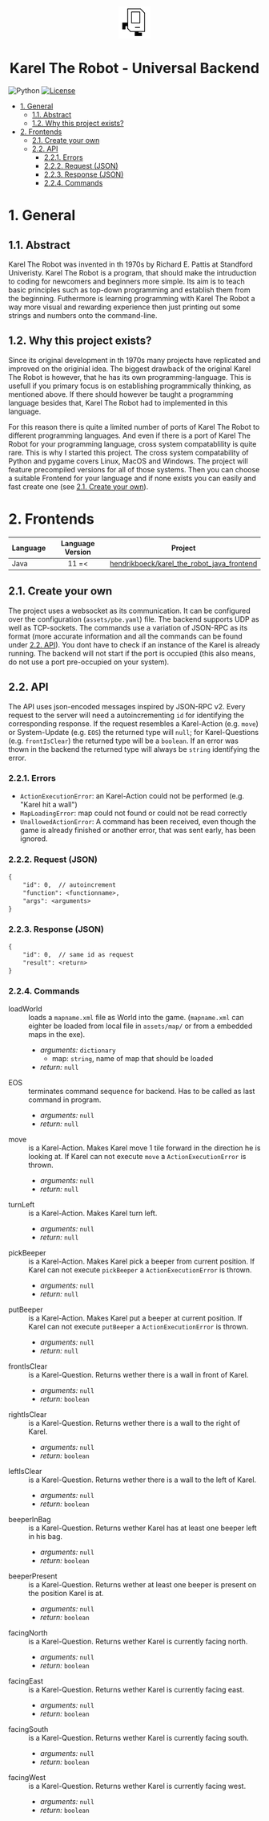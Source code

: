 <p align="center"><img width=64px src="assets/64x/karel.png"></p>
<h1 align="center">Karel The Robot - Universal Backend</h1>

![Python](https://img.shields.io/badge/python-v3.9+-blue.svg) [![License](https://img.shields.io/badge/license-GPL_v3.0-blue.svg)](https://opensource.org/licenses/GPL-3.0)

- [1. General](#1-general)
  - [1.1. Abstract](#11-abstract)
  - [1.2. Why this project exists?](#12-why-this-project-exists)
- [2. Frontends](#2-frontends)
  - [2.1. Create your own](#21-create-your-own)
  - [2.2. API](#22-api)
    - [2.2.1. Errors](#221-errors)
    - [2.2.2. Request (JSON)](#222-request-json)
    - [2.2.3. Response (JSON)](#223-response-json)
    - [2.2.4. Commands](#224-commands)

# 1. General

## 1.1. Abstract
Karel The Robot was invented in th 1970s by Richard E. Pattis at Standford Univeristy. Karel The Robot is a program, that should make the intruduction to coding for newcomers and beginners more simple. Its aim is to teach basic principles such as top-down programming and establish them from the beginning. Futhermore is learning programming with Karel The Robot a way more visual and rewarding experience then just printing out some strings and numbers onto the command-line.  

## 1.2. Why this project exists?
Since its original development in th 1970s many projects have replicated and improved on the originial idea. The biggest drawback of the original Karel The Robot is however, that he has its own programming-language. This is usefull if you primary focus is on establishing programmically thinking, as mentioned above. If there should however be taught a programming language besides that, Karel The Robot had to implemented in this language.

For this reason there is quite a limited number of ports of Karel The Robot to different programming languages. And even if there is a port of Karel The Robot for your programming language, cross system compatablility is quite rare. This is why I started this project. The cross system compatability of Python and pygame covers Linux, MacOS and Windows. The project will feature precompiled versions for all of those systems. Then you can choose a suitable Frontend for your language and if none exists you can easily and fast create one (see [2.1. Create your own](#21-create-your-own)).

# 2. Frontends
| Language | Language Version | Project |
| -------- |:----------------:| ------- |
| Java | 11 =< | [hendrikboeck/karel_the_robot_java_frontend](https://github.com/hendrikboeck/karel_the_robot_java_frontend) |

## 2.1. Create your own
The project uses a websocket as its communication. It can be configured over the configuration (`assets/pbe.yaml`) file. The backend supports UDP as well as TCP-sockets. The commands use a variation of JSON-RPC as its format (more accurate information and all the commands can be found under [2.2. API](#22-api)). You dont have to check if an instance of the Karel is already running. The backend will not start if the port is occupied (this also means, do not use a port pre-occupied on your system).

## 2.2. API
The API uses json-encoded messages inspired by JSON-RPC v2. Every request to the server will need a autoincrementing `id` for identifying the corresponding response. If the request resembles a Karel-Action (e.g. `move`) or System-Update (e.g. `EOS`) the returned type will `null`; for Karel-Questions (e.g. `frontIsClear`) the returned type will be a `boolean`. If an error was thown in the backend the returned type will always be `string` identifying the error.

### 2.2.1. Errors
- `ActionExecutionError`: an Karel-Action could not be performed (e.g. "Karel hit a wall")
- `MapLoadingError`: map could not found or could not be read correctly
- `UnallowedActionError`: A command has been received, even though the game is already finished or another error, that was sent early, has been ignored.

### 2.2.2. Request (JSON)
```
{
    "id": 0,  // autoincrement
    "function": <functionname>,
    "args": <arguments>  
}
```

### 2.2.3. Response (JSON)
```
{
    "id": 0,  // same id as request
    "result": <return>
}
```

### 2.2.4. Commands
<dl>
  <dt>loadWorld</dt>
  <dd>
    loads a <code>mapname.xml</code> file as World into the game. (<code>mapname.xml</code> can eighter be loaded from local file in <code>assets/map/</code> or from a embedded maps in the exe).
  <ul>
    <li><i>arguments:</i> <code>dictionary</code>
    <ul><li>map: <code>string</code>, name of map that should be loaded</li></ul></li> 
    <li><i>return:</i> <code>null</code></li> 
  </ul>
  </dd>

  <dt>EOS</dt>
  <dd>
    terminates command sequence for backend. Has to be called as last command in program.
  <ul>
    <li><i>arguments:</i> <code>null</code></li> 
    <li><i>return:</i> <code>null</code></li> 
  </ul>
  </dd>

  <dt>move</dt>
  <dd>
    is a Karel-Action. Makes Karel move 1 tile forward in the direction he is looking at. If Karel can not execute <code>move</code> a <code>ActionExecutionError</code> is thrown.
  <ul>
    <li><i>arguments:</i> <code>null</code></li> 
    <li><i>return:</i> <code>null</code></li> 
  </ul>
  </dd>

  <dt>turnLeft</dt>
  <dd>
    is a Karel-Action. Makes Karel turn left.
  <ul>
    <li><i>arguments:</i> <code>null</code></li> 
    <li><i>return:</i> <code>null</code></li> 
  </ul>
  </dd>

  <dt>pickBeeper</dt>
  <dd>
    is a Karel-Action. Makes Karel pick a beeper from current position. If Karel can not execute <code>pickBeeper</code> a <code>ActionExecutionError</code> is thrown.
  <ul>
    <li><i>arguments:</i> <code>null</code></li> 
    <li><i>return:</i> <code>null</code></li> 
  </ul>
  </dd>

  <dt>putBeeper</dt>
  <dd>
    is a Karel-Action. Makes Karel put a beeper at current position. If Karel can not execute <code>putBeeper</code> a <code>ActionExecutionError</code> is thrown.
  <ul>
    <li><i>arguments:</i> <code>null</code></li> 
    <li><i>return:</i> <code>null</code></li> 
  </ul>
  </dd>

  <dt>frontIsClear</dt>
  <dd>
    is a Karel-Question. Returns wether there is a wall in front of Karel.
  <ul>
    <li><i>arguments:</i> <code>null</code></li> 
    <li><i>return:</i> <code>boolean</code></li> 
  </ul>
  </dd>

  <dt>rightIsClear</dt>
  <dd>
    is a Karel-Question. Returns wether there is a wall to the right of Karel.
  <ul>
    <li><i>arguments:</i> <code>null</code></li> 
    <li><i>return:</i> <code>boolean</code></li> 
  </ul>
  </dd>

  <dt>leftIsClear</dt>
  <dd>
    is a Karel-Question. Returns wether there is a wall to the left of Karel.
  <ul>
    <li><i>arguments:</i> <code>null</code></li> 
    <li><i>return:</i> <code>boolean</code></li> 
  </ul>
  </dd>

  <dt>beeperInBag</dt>
  <dd>
    is a Karel-Question. Returns wether Karel has at least one beeper left in his bag.
  <ul>
    <li><i>arguments:</i> <code>null</code></li> 
    <li><i>return:</i> <code>boolean</code></li> 
  </ul>
  </dd>

  <dt>beeperPresent</dt>
  <dd>
    is a Karel-Question. Returns wether at least one beeper is present on the position Karel is at.
  <ul>
    <li><i>arguments:</i> <code>null</code></li> 
    <li><i>return:</i> <code>boolean</code></li> 
  </ul>
  </dd>

  <dt>facingNorth</dt>
  <dd>
    is a Karel-Question. Returns wether Karel is currently facing north.
  <ul>
    <li><i>arguments:</i> <code>null</code></li> 
    <li><i>return:</i> <code>boolean</code></li> 
  </ul>
  </dd>

  <dt>facingEast</dt>
  <dd>
    is a Karel-Question. Returns wether Karel is currently facing east.
  <ul>
    <li><i>arguments:</i> <code>null</code></li> 
    <li><i>return:</i> <code>boolean</code></li> 
  </ul>
  </dd>

  <dt>facingSouth</dt>
  <dd>
    is a Karel-Question. Returns wether Karel is currently facing south.
  <ul>
    <li><i>arguments:</i> <code>null</code></li> 
    <li><i>return:</i> <code>boolean</code></li> 
  </ul>
  </dd>

  <dt>facingWest</dt>
  <dd>
    is a Karel-Question. Returns wether Karel is currently facing west.
  <ul>
    <li><i>arguments:</i> <code>null</code></li> 
    <li><i>return:</i> <code>boolean</code></li> 
  </ul>
  </dd>
</dl>